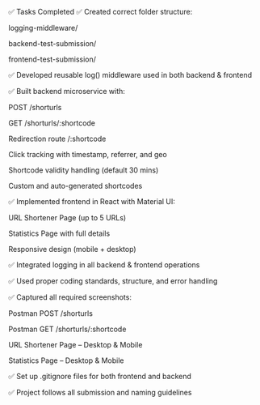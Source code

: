 ✅ Tasks Completed
✅ Created correct folder structure:

logging-middleware/

backend-test-submission/

frontend-test-submission/

✅ Developed reusable log() middleware used in both backend & frontend

✅ Built backend microservice with:

POST /shorturls

GET /shorturls/:shortcode

Redirection route /:shortcode

Click tracking with timestamp, referrer, and geo

Shortcode validity handling (default 30 mins)

Custom and auto-generated shortcodes

✅ Implemented frontend in React with Material UI:

URL Shortener Page (up to 5 URLs)

Statistics Page with full details

Responsive design (mobile + desktop)

✅ Integrated logging in all backend & frontend operations

✅ Used proper coding standards, structure, and error handling

✅ Captured all required screenshots:

Postman POST /shorturls

Postman GET /shorturls/:shortcode

URL Shortener Page – Desktop & Mobile

Statistics Page – Desktop & Mobile

✅ Set up .gitignore files for both frontend and backend

✅ Project follows all submission and naming guidelines

